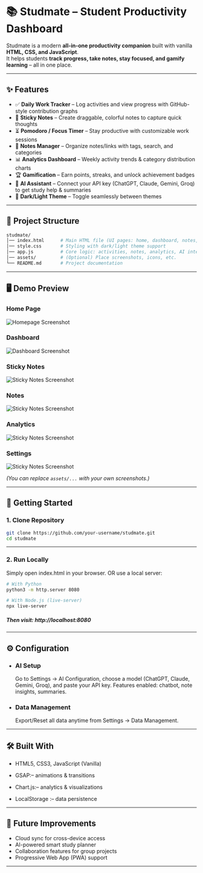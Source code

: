 # 📚 Studmate – Student Productivity Dashboard

Studmate is a modern **all-in-one productivity companion** built with vanilla **HTML, CSS, and JavaScript**.  
It helps students **track progress, take notes, stay focused, and gamify learning** – all in one place.

---

## ✨ Features

- ✅ **Daily Work Tracker** – Log activities and view progress with GitHub-style contribution graphs  
- 📝 **Sticky Notes** – Create draggable, colorful notes to capture quick thoughts  
- ⏳ **Pomodoro / Focus Timer** – Stay productive with customizable work sessions  
- 📖 **Notes Manager** – Organize notes/links with tags, search, and categories  
- 📊 **Analytics Dashboard** – Weekly activity trends & category distribution charts  
- 🏆 **Gamification** – Earn points, streaks, and unlock achievement badges  
- 🤖 **AI Assistant** – Connect your API key (ChatGPT, Claude, Gemini, Groq) to get study help & summaries  
- 🎨 **Dark/Light Theme** – Toggle seamlessly between themes  

---
## 📂 Project Structure
```graphql
studmate/
│── index.html      # Main HTML file (UI pages: home, dashboard, notes, settings, etc.)
│── style.css       # Styling with dark/light theme support
│── app.js          # Core logic: activities, notes, analytics, AI integration
│── assets/         # (Optional) Place screenshots, icons, etc.
└── README.md       # Project documentation
```
---

## 🖥️ Demo Preview

### Home Page
![Homepage Screenshot](assets/Home-demo.png)

### Dashboard
![Dashboard Screenshot](assets/dashboard-demo.png)

### Sticky Notes
![Sticky Notes Screenshot](assets/stickynotes-demo.png)

### Notes
![Sticky Notes Screenshot](assets/notes-demo.png)

### Analytics
![Sticky Notes Screenshot](assets/analytics-demo.png)

### Settings
![Sticky Notes Screenshot](assets/settings-demo.png)

*(You can replace `assets/...` with your own screenshots.)*

---

## 🚀 Getting Started

### 1. Clone Repository
```bash
git clone https://github.com/your-username/studmate.git
cd studmate
```
---
### 2. Run Locally
Simply open index.html in your browser.
OR use a local server:
```bash
# With Python
python3 -m http.server 8080

# With Node.js (live-server)
npx live-server
```
##### Then visit: http://localhost:8080
---
## ⚙️ Configuration
- ### AI Setup
     Go to Settings → AI Configuration, choose a model (ChatGPT, Claude, Gemini, Groq), and paste your API key.
      Features enabled: chatbot, note insights, summaries.

- ### Data Management
     Export/Reset all data anytime from Settings → Data Management.
---
## 🛠️ Built With
- HTML5, CSS3, JavaScript (Vanilla)

- GSAP:– animations & transitions

- Chart.js:– analytics & visualizations

- LocalStorage :– data persistence
---
## 🌟 Future Improvements
- Cloud sync for cross-device access
- AI-powered smart study planner
- Collaboration features for group projects
- Progressive Web App (PWA) support
---
